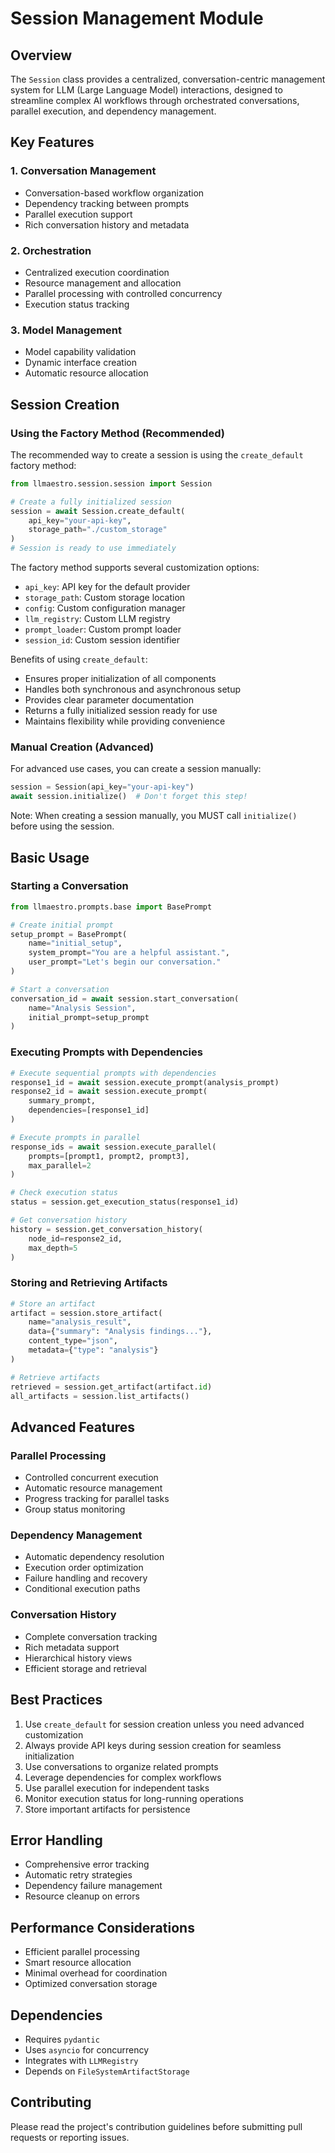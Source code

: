 # Session Management Module

## Overview

The `Session` class provides a centralized, conversation-centric management system for LLM (Large Language Model) interactions, designed to streamline complex AI workflows through orchestrated conversations, parallel execution, and dependency management.

## Key Features

### 1. Conversation Management
- Conversation-based workflow organization
- Dependency tracking between prompts
- Parallel execution support
- Rich conversation history and metadata

### 2. Orchestration
- Centralized execution coordination
- Resource management and allocation
- Parallel processing with controlled concurrency
- Execution status tracking

### 3. Model Management
- Model capability validation
- Dynamic interface creation
- Automatic resource allocation

## Session Creation

### Using the Factory Method (Recommended)
The recommended way to create a session is using the `create_default` factory method:

```python
from llmaestro.session.session import Session

# Create a fully initialized session
session = await Session.create_default(
    api_key="your-api-key",
    storage_path="./custom_storage"
)
# Session is ready to use immediately
```

The factory method supports several customization options:
- `api_key`: API key for the default provider
- `storage_path`: Custom storage location
- `config`: Custom configuration manager
- `llm_registry`: Custom LLM registry
- `prompt_loader`: Custom prompt loader
- `session_id`: Custom session identifier

Benefits of using `create_default`:
- Ensures proper initialization of all components
- Handles both synchronous and asynchronous setup
- Provides clear parameter documentation
- Returns a fully initialized session ready for use
- Maintains flexibility while providing convenience

### Manual Creation (Advanced)
For advanced use cases, you can create a session manually:

```python
session = Session(api_key="your-api-key")
await session.initialize()  # Don't forget this step!
```

Note: When creating a session manually, you MUST call `initialize()` before using the session.

## Basic Usage

### Starting a Conversation
```python
from llmaestro.prompts.base import BasePrompt

# Create initial prompt
setup_prompt = BasePrompt(
    name="initial_setup",
    system_prompt="You are a helpful assistant.",
    user_prompt="Let's begin our conversation."
)

# Start a conversation
conversation_id = await session.start_conversation(
    name="Analysis Session",
    initial_prompt=setup_prompt
)
```

### Executing Prompts with Dependencies
```python
# Execute sequential prompts with dependencies
response1_id = await session.execute_prompt(analysis_prompt)
response2_id = await session.execute_prompt(
    summary_prompt,
    dependencies=[response1_id]
)

# Execute prompts in parallel
response_ids = await session.execute_parallel(
    prompts=[prompt1, prompt2, prompt3],
    max_parallel=2
)

# Check execution status
status = session.get_execution_status(response1_id)

# Get conversation history
history = session.get_conversation_history(
    node_id=response2_id,
    max_depth=5
)
```

### Storing and Retrieving Artifacts
```python
# Store an artifact
artifact = session.store_artifact(
    name="analysis_result",
    data={"summary": "Analysis findings..."},
    content_type="json",
    metadata={"type": "analysis"}
)

# Retrieve artifacts
retrieved = session.get_artifact(artifact.id)
all_artifacts = session.list_artifacts()
```

## Advanced Features

### Parallel Processing
- Controlled concurrent execution
- Automatic resource management
- Progress tracking for parallel tasks
- Group status monitoring

### Dependency Management
- Automatic dependency resolution
- Execution order optimization
- Failure handling and recovery
- Conditional execution paths

### Conversation History
- Complete conversation tracking
- Rich metadata support
- Hierarchical history views
- Efficient storage and retrieval

## Best Practices
1. Use `create_default` for session creation unless you need advanced customization
2. Always provide API keys during session creation for seamless initialization
3. Use conversations to organize related prompts
4. Leverage dependencies for complex workflows
5. Use parallel execution for independent tasks
6. Monitor execution status for long-running operations
7. Store important artifacts for persistence

## Error Handling
- Comprehensive error tracking
- Automatic retry strategies
- Dependency failure management
- Resource cleanup on errors

## Performance Considerations
- Efficient parallel processing
- Smart resource allocation
- Minimal overhead for coordination
- Optimized conversation storage

## Dependencies
- Requires `pydantic`
- Uses `asyncio` for concurrency
- Integrates with `LLMRegistry`
- Depends on `FileSystemArtifactStorage`

## Contributing
Please read the project's contribution guidelines before submitting pull requests or reporting issues.

